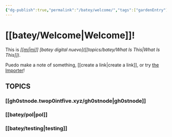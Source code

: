 ```yaml
---
{"dg-publish":true,"permalink":"/batey/welcome/","tags":["gardenEntry"],"created":"2024-10-13T11:23:18.000-04:00","updated":"2024-10-26T15:40:08.494-04:00"}
---
```


# **[[batey/Welcome\|Welcome]]!**

This is *[[[mi](https://twop0intfive.xyz)\|[mi](https://twop0intfive.xyz)]] [batey digital nuevo]([[topics/batey/What Is This\|What Is This]]).*

Puedo make a note of something, [[create a link\|create a link]], or try [the Importer](https://help.obsidian.md/Plugins/Importer)!




## TOPICS
### [[gh0stnode.twop0intfive.xyz/gh0stnode\|gh0stnode]]
### [[batey/pol\|pol]]

### [[batey/testing\|testing]]

